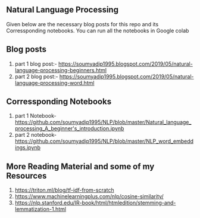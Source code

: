 ## Natural Language Processing
Given below are the necessary blog posts for this repo and its Corressponding  notebooks. You can run all the notebooks in Google colab

## Blog posts
1.  part 1 blog post:- https://soumyadip1995.blogspot.com/2019/05/natural-language-processing-beginners.html
2.  part 2 blog post:- https://soumyadip1995.blogspot.com/2019/05/natural-language-processing-word.html

## Corressponding Notebooks
1. part 1 Notebook- https://github.com/soumyadip1995/NLP/blob/master/Natural_language_processing_A_beginner's_introduction.ipynb
2. part 2 notebook- https://github.com/soumyadip1995/NLP/blob/master/NLP_word_embeddings.ipynb



## More Reading Material and some of my Resources
1. https://triton.ml/blog/tf-idf-from-scratch
2. https://www.machinelearningplus.com/nlp/cosine-similarity/
3. https://nlp.stanford.edu/IR-book/html/htmledition/stemming-and-lemmatization-1.html
